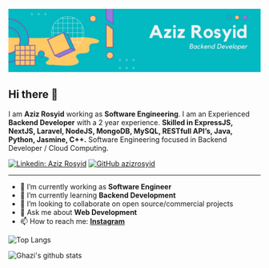 ![Banner Image](https://github.com/azizrosyid/azizrosyid/blob/main/1664990125794.jpg)

## Hi there 👋

I am **Aziz Rosyid** working as **Software Engineering**. I am an Experienced **Backend Developer** with a 2 year experience. **Skilled in ExpressJS, NextJS, Laravel, NodeJS, MongoDB, MySQL, RESTfull API’s, Java, Python, Jasmine, C++.** Software Engineering focused in Backend Developer / Cloud Computing.

[![Linkedin: Aziz Rosyid](https://img.shields.io/badge/-Aziz%20Rosyid-blue?style=flat-square&logo=Linkedin&logoColor=white&link=https://www.linkedin.com/in/azizrosyid/)](https://www.linkedin.com/in/azizrosyid/)
[![GitHub azizrosyid](https://img.shields.io/github/followers/azizrosyid?label=follow&style=social)](https://github.com/azizrosyid)

---

- 🔭 I’m currently working as **Software Engineer**
- 🌱 I’m currently learning **Backend Development**
- 👯 I’m looking to collaborate on open source/commercial projects
- 💬 Ask me about **Web Development**
- 📫 How to reach me:
  **[Instagram](https://instagram.com/azizzrosyid)**

![Top Langs](https://github-readme-stats.vercel.app/api/top-langs/?username=azizrosyid&layout=compact&theme=dark&hide_border=true)

![Ghazi's github stats](https://github-readme-stats.vercel.app/api?username=azizrosyid&show_icons=true&hide_border=true&theme=dark)
